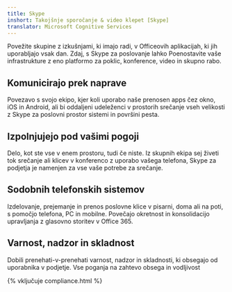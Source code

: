 ```yaml
---
title: Skype
inshort: Takojšnje sporočanje & video klepet [Skype]
translator: Microsoft Cognitive Services
---
```


Povežite skupine z izkušnjami, ki imajo radi, v Officeovih aplikacijah, ki jih uporabljajo vsak dan. Zdaj, s Skype za poslovanje lahko Poenostavite vaše infrastrukture z eno platformo za poklic, konference, video in skupno rabo. 

## Komunicirajo prek naprave
Povezavo s svojo ekipo, kjer koli uporabo naše prenosen apps čez okno, iOS in Android, ali bi oddaljeni udeleženci v prostorih srečanje vseh velikosti z Skype za poslovni prostor sistemi in površini pesta.

## Izpolnjujejo pod vašimi pogoji
Delo, kot ste vse v enem prostoru, tudi če niste. Iz skupnih ekipa sej živeti tok srečanje ali klicev v konferenco z uporabo vašega telefona, Skype za podjetja je namenjen za vse vaše potrebe za srečanje. 

## Sodobnih telefonskih sistemov
Izdelovanje, prejemanje in prenos poslovne klice v pisarni, doma ali na poti, s pomočjo telefona, PC in mobilne. Povečajo okretnost in konsolidacijo upravljanja z glasovno storitev v Office 365. 

## Varnost, nadzor in skladnost
Dobili prenehati-v-prenehati varnost, nadzor in skladnosti, ki obsegajo od uporabnika v podjetje. Vse poganja na zahtevo obsega in vodljivost 

{% vključuje compliance.html %}

